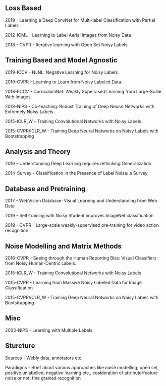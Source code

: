 ## Loss Based

2019 - Learning a Deep ConvNet for Multi-label Classification with Partial Labels

2012-ICML - Learning to Label Aerial Images from Noisy Data

2018 - CVPR - Iterative learning with Open Set Noisy Labels


## Training Based and Model Agnostic

2019-ICCV - NLNL: Negative Learning for Noisy Labels.

2019-CVPR - Learning to Learn from Noisy Labeled Data.

2018-ECCV - CurriculumNet: Weakly Supervised Learning from Large-Scale Web Images

2018-NIPS - Co-teaching: Robust Training of Deep Neural Networks with Extremely Noisy Labels.

2015-ICLR_W - Training Convolutional Networks with Noisy Labels

2015-CVPR/ICLR_W - Training Deep Neural Networks on Noisy Labels with Bootstrapping

## Analysis and Theory

2016 - Understanding Deep Learning requires rethinking Generalization

2014-Survey - Classification in the Presence of Label Noise: a Survey

## Database and Pretraining

2017 - WebVision Database: Visual Learning and Understanding from Web Data

2019 - Self-training with Noisy Student improves ImageNet classification

2019 - CVPR - Large-scale weakly-supervised pre-training for video action recognition

## Noise Modelling and Matrix Methods

2016-CVPR - Seeing through the Human Reporting Bias: Visual Classifiers from Noisy Human-Centric Labels.

2015-ICLR_W - Training Convolutional Networks with Noisy Labels

2015-CVPR - Learning from Massive Noisy Labeled Data for Image Classification

2015-CVPR/ICLR_W - Training Deep Neural Networks on Noisy Labels with Bootstrapping

## Misc

2003-NIPS - Learning with Multiple Labels.

## Sturcture
Sources - Webly data, annotators etc.

Paradigms - Brief about various approaches like noise modelling, open set, positive unlabelled, negative learning etc., cosideration of attribute/feature noise or not, fine grained recognition
